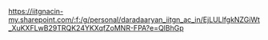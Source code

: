 https://iitgnacin-my.sharepoint.com/:f:/g/personal/daradaaryan_iitgn_ac_in/EjLULlfgkNZGiWt_XuKXFLwB29TRQK24YKXqfZoMNR-FPA?e=QlBhGp
